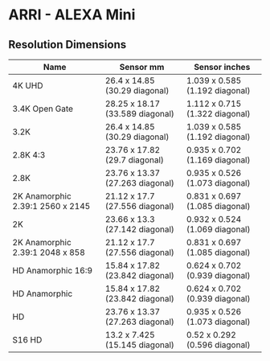 # ARRI - ALEXA Mini

## Resolution Dimensions

| Name                             | Sensor mm                       | Sensor inches                  |
|----------------------------------|---------------------------------|--------------------------------|
| 4K UHD                           | 26.4 x 14.85 (30.29 diagonal)   | 1.039 x 0.585 (1.192 diagonal) |
| 3.4K Open Gate                   | 28.25 x 18.17 (33.589 diagonal) | 1.112 x 0.715 (1.322 diagonal) |
| 3.2K                             | 26.4 x 14.85 (30.29 diagonal)   | 1.039 x 0.585 (1.192 diagonal) |
| 2.8K 4:3                         | 23.76 x 17.82 (29.7 diagonal)   | 0.935 x 0.702 (1.169 diagonal) |
| 2.8K                             | 23.76 x 13.37 (27.263 diagonal) | 0.935 x 0.526 (1.073 diagonal) |
| 2K Anamorphic 2.39:1 2560 x 2145 | 21.12 x 17.7 (27.556 diagonal)  | 0.831 x 0.697 (1.085 diagonal) |
| 2K                               | 23.66 x 13.3 (27.142 diagonal)  | 0.932 x 0.524 (1.069 diagonal) |
| 2K Anamorphic 2.39:1 2048 x 858  | 21.12 x 17.7 (27.556 diagonal)  | 0.831 x 0.697 (1.085 diagonal) |
| HD Anamorphic 16:9               | 15.84 x 17.82 (23.842 diagonal) | 0.624 x 0.702 (0.939 diagonal) |
| HD Anamorphic                    | 15.84 x 17.82 (23.842 diagonal) | 0.624 x 0.702 (0.939 diagonal) |
| HD                               | 23.76 x 13.37 (27.263 diagonal) | 0.935 x 0.526 (1.073 diagonal) |
| S16 HD                           | 13.2 x 7.425 (15.145 diagonal)  | 0.52 x 0.292 (0.596 diagonal)  |
